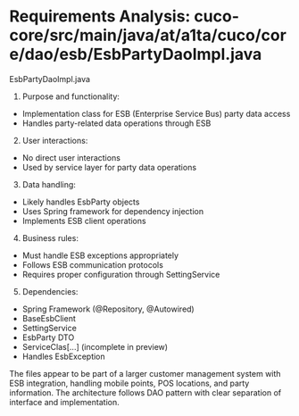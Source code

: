 # Requirements Analysis: cuco-core/src/main/java/at/a1ta/cuco/core/dao/esb/EsbPartyDaoImpl.java

EsbPartyDaoImpl.java
1. Purpose and functionality:
- Implementation class for ESB (Enterprise Service Bus) party data access
- Handles party-related data operations through ESB

2. User interactions:
- No direct user interactions
- Used by service layer for party data operations

3. Data handling:
- Likely handles EsbParty objects
- Uses Spring framework for dependency injection
- Implements ESB client operations

4. Business rules:
- Must handle ESB exceptions appropriately
- Follows ESB communication protocols
- Requires proper configuration through SettingService

5. Dependencies:
- Spring Framework (@Repository, @Autowired)
- BaseEsbClient
- SettingService
- EsbParty DTO
- ServiceClas[...] (incomplete in preview)
- Handles EsbException

The files appear to be part of a larger customer management system with ESB integration, handling mobile points, POS locations, and party information. The architecture follows DAO pattern with clear separation of interface and implementation.